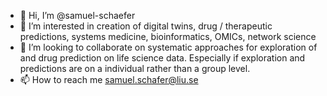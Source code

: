 - 👋 Hi, I’m @samuel-schaefer
- 👀 I’m interested in creation of digital twins, drug / therapeutic predictions, systems medicine, bioinformatics, OMICs, network science
- 💞️ I’m looking to collaborate on systematic approaches for exploration of and drug prediction on life science data. Especially if exploration and predictions are on a individual rather than a group level.
- 📫 How to reach me samuel.schafer@liu.se

<!---
samuel-schaefer/samuel-schaefer is a ✨ special ✨ repository because its `README.md` (this file) appears on your GitHub profile.
You can click the Preview link to take a look at your changes.
--->
